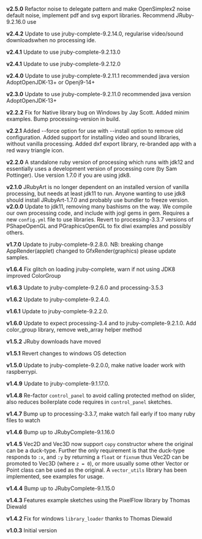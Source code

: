 **v2.5.0** Refactor noise to delegate pattern and make OpenSimplex2 noise default noise, implement pdf and svg export libraries.
Recommend JRuby-9.2.16.0 use

**v2.4.2** Update to use jruby-complete-9.2.14.0, regularise video/sound downloadswhen no processing ide.

**v2.4.1** Update to use jruby-complete-9.2.13.0  

**v2.4.1** Update to use jruby-complete-9.2.12.0  

**v2.4.0** Update to use jruby-complete-9.2.11.1 recommended java version AdoptOpenJDK-13+ or Openj9-14+

**v2.3.0** Update to use jruby-complete-9.2.11.0 recommended java version AdoptOpenJDK-13+

**v2.2.2** Fix for Native library bug on Windows by Jay Scott. Added minim examples. Bump processing-version in build.

**v2.2.1** Added --force option for use with --install option to remove old configuration. Added support for installing video and sound libraries, without vanilla processing. Added dxf export library, re-branded app with a red wavy triangle icon.

**v2.2.0** A standalone ruby version of processing which runs with jdk12 and essentially uses a development version of processing core (by Sam Pottinger). Use version 1.7.0 if you are using jdk8.

**v2.1.0** JRubyArt is no longer dependent on an installed version of vanilla processing, but needs at least jdk11 to run. Anyone wanting to use jdk8 should install JRubyArt-1.7.0 and probably use bundler to freeze version.
**v2.0.0** Update to jdk11, removing many bashisms on the way. We compile our own processing code, and include with jogl gems in gem. Requires a new `config.yml` file to use libraries. Revert to processing-3.3.7 versions of PShapeOpenGL and PGraphicsOpenGL to fix diwi examples and possibly others.

**v1.7.0** Update to jruby-complete-9.2.8.0. NB: breaking change AppRender(applet) changed to GfxRender(graphics) please update samples.

**v1.6.4** Fix glitch on loading jruby-complete, warn if not using JDK8 improved ColorGroup

**v1.6.3** Update to jruby-complete-9.2.6.0 and processing-3.5.3

**v1.6.2** Update to jruby-complete-9.2.4.0.

**v1.6.1** Update to jruby-complete-9.2.2.0.

**v1.6.0** Update to expect processing-3.4 and to jruby-complete-9.2.1.0. Add color_group library, remove web_array helper method

**v1.5.2** JRuby downloads have moved

**v1.5.1** Revert changes to windows OS detection

**v1.5.0** Update to jruby-complete-9.2.0.0, make native loader work with raspberrypi.

**v1.4.9** Update to jruby-complete-9.1.17.0.

**v1.4.8** Re-factor `control_panel` to avoid calling protected method on slider, also reduces boilerplate code requires in `control_panel` sketches.

**v1.4.7** Bump up to processing-3.3.7, make watch fail early if too many ruby files to watch

**v1.4.6** Bump up to JRubyComplete-9.1.16.0

**v1.4.5** Vec2D and Vec3D now support `copy` constructor where the original can be a duck-type. Further the only requirement is that the duck-type responds to `:x`, and `:y` by returning a `float` or `fixnum` thus Vec2D can be promoted to Vec3D (where `z = 0`), or more usually some other Vector or Point class can be used as the original. A `vector_utils` library has been implemented, see examples for usage.

**v1.4.4** Bump up to JRubyComplete-9.1.15.0

**v1.4.3** Features example sketches using the PixelFlow library by Thomas Diewald

**v1.4.2** Fix for windows `library_loader` thanks to Thomas Diewald

**v1.0.3** Initial version
